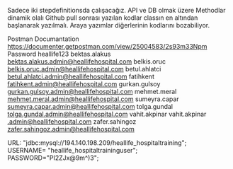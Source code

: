 Sadece iki stepdefinitionsda çalışacağız. API ve DB olmak üzere
Methodlar dinamik olalı
Github pull sonrası yazılan kodlar classın en altından başlanarak yazılmalı. Araya yazımlar diğerlerinin kodlarını bozabiliyor.



Postman Documantation	https://documenter.getpostman.com/view/25004583/2s93m33Npm
Password		heallife123
bektas.alakus	bektas.alakus.admin@heallifehospital.com
belkis.oruc		belkis.oruc.admin@heallifehospital.com
betul.ahlatci	betul.ahlatci.admin@heallifehospital.com
fatihkent		fatihkent.admin@heallifehospital.com
gurkan.gulsoy	gurkan.gulsoy.admin@heallifehospital.com
mehmet.meral	mehmet.meral.admin@heallifehospital.com
sumeyra.capar	sumeyra.capar.admin@heallifehospital.com
tolga.gundal	tolga.gundal.admin@heallifehospital.com
vahit.akpinar	vahit.akpinar .admin@heallifehospital.com
zafer.sahingoz	zafer.sahingoz.admin@heallifehospital.com


	
URL: "jdbc:mysql://194.140.198.209/heallife_hospitaltraining";	
USERNAME= "heallife_hospitaltraininguser";	
PASSWORD="PI2ZJx@9m^)3";	
